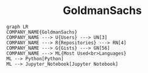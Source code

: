 <h1 align="center">GoldmanSachs</h1>

```mermaid
graph LR
COMPANY_NAME{GoldmanSachs}
COMPANY_NAME ---> U{Users} ---> UN[3]
COMPANY_NAME ---> R{Repositories} ---> RN[4]
COMPANY_NAME ---> G{Gists} ---> GN[56]
COMPANY_NAME ---> ML{Most Used<br>Languages}
ML --> Python[Python]
ML --> Jupyter_Notebook[Jupyter Notebook]
```
